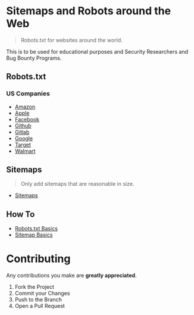 # Sitemaps and Robots around the Web
> Robots.txt for websites around the world.


This is to be used for educational purposes and Security Researchers and Bug Bounty Programs.


## Robots.txt

### US Companies
- [Amazon](robots/us-companies/amazon-robots.txt)
- [Apple](robots/us-companies/apple-robots.txt)
- [Facebook](robots/us-companies/facebook-robots.txt)
- [Github](robots/us-companies/github-robots.txt)
- [Gitlab](robots/us-companies/gitlab-robots.txt)
- [Google](robots/us-companies/google-robots.txt)
- [Target](robots/us-companies/target-robots.txt)
- [Walmart](robots/us-companies/walmart-robots.txt)


## Sitemaps
> Only add sitemaps that are reasonable in size.

- [Sitemaps](Sitemaps/README.md)



## How To
- [Robots.txt Basics](robots-basics.md)
- [Sitemap Basics](sitemap-basics.md)


<!-- CONTRIBUTING -->
# Contributing

Any contributions you make are **greatly appreciated**.

1. Fork the Project
2. Commit your Changes 
3. Push to the Branch 
4. Open a Pull Request
